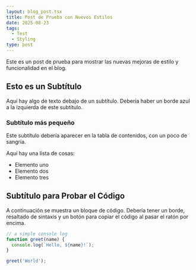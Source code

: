 ```yaml
---
layout: blog_post.tsx
title: Post de Prueba con Nuevos Estilos
date: 2025-08-23
tags:
  - Test
  - Styling
type: post
---
```


Este es un post de prueba para mostrar las nuevas mejoras de estilo y funcionalidad en el blog.

## Esto es un Subtítulo 

Aquí hay algo de texto debajo de un subtítulo. Debería haber un borde azul a la izquierda de este subtítulo.

### Subtítulo más pequeño

Este subtítulo debería aparecer en la tabla de contenidos, con un poco de sangría.

Aquí hay una lista de cosas:
*   Elemento uno
*   Elemento dos
*   Elemento tres

## Subtítulo para Probar el Código

A continuación se muestra un bloque de código. Debería tener un borde, resaltado de sintaxis y un botón para copiar el código al pasar el ratón por encima.

```javascript
// a simple console log
function greet(name) {
  console.log(`Hello, ${name}!`);
}

greet('World');
```
